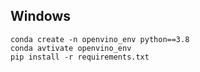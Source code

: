## Windows
```
conda create -n openvino_env python==3.8
conda avtivate openvino_env
pip install -r requirements.txt
```
